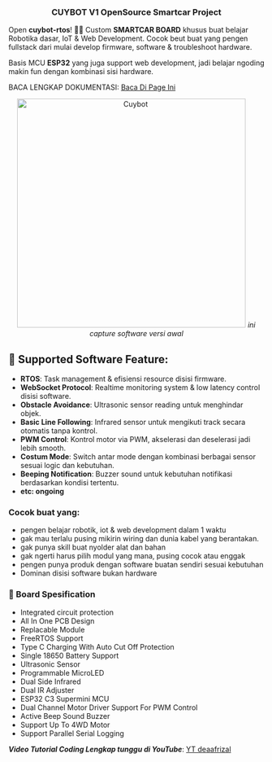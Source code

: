 <h3 align="center">CUYBOT V1 OpenSource Smartcar Project</h3>

Open **cuybot-rtos**! 🚗✨ Custom **SMARTCAR BOARD** khusus buat belajar Robotika dasar, IoT & Web Development. Cocok beut buat yang pengen fullstack dari mulai develop firmware, software & troubleshoot hardware.

Basis MCU **ESP32** yang juga support web development, jadi belajar ngoding makin fun dengan kombinasi sisi hardware. 

BACA LENGKAP DOKUMENTASI: [Baca Di Page Ini](https://github.com/deaafrizal/cuybot-rtos/tree/main/docs)

<p align="center">
  <img src="https://github.com/deaafrizal/cuybot-rtos/blob/main/assets/cuybot-sw.jpg" alt="Cuybot" width="450">
  <i>ini capture software versi awal</i>
</p>

## 🚀 Supported Software Feature:
- **RTOS**: Task management & efisiensi resource disisi firmware.
- **WebSocket Protocol**: Realtime monitoring system & low latency control disisi software.
- **Obstacle Avoidance**: Ultrasonic sensor reading untuk menghindar objek.
- **Basic Line Following**: Infrared sensor untuk mengikuti track secara otomatis tanpa kontrol.
- **PWM Control**: Kontrol motor via PWM, akselerasi dan deselerasi jadi lebih smooth.
- **Costum Mode**: Switch antar mode dengan kombinasi berbagai sensor sesuai logic dan kebutuhan.
- **Beeping Notification**: Buzzer sound untuk kebutuhan notifikasi berdasarkan kondisi tertentu.
- **etc: ongoing**

### Cocok buat yang: ###
- pengen belajar robotik, iot & web development dalam 1 waktu
- gak mau terlalu pusing mikirin wiring dan dunia kabel yang berantakan.
- gak punya skill buat nyolder alat dan bahan
- gak ngerti harus pilih modul yang mana, pusing cocok atau enggak
- pengen punya produk dengan software buatan sendiri sesuai kebutuhan
- Dominan disisi software bukan hardware

### 🚀 Board Spesification
- Integrated circuit protection
- All In One PCB Design
- Replacable Module
- FreeRTOS Support
- Type C Charging With Auto Cut Off Protection
- Single 18650 Battery Support
- Ultrasonic Sensor
- Programmable MicroLED
- Dual Side Infrared
- Dual IR Adjuster
- ESP32 C3 Supermini MCU
- Dual Channel Motor Driver Support For PWM Control
- Active Beep Sound Buzzer
- Support Up To 4WD Motor
- Support Parallel Serial Logging  

***Video Tutorial Coding Lengkap tunggu di YouTube***: [YT deaafrizal](https://youtube.com/@deaafrizal)